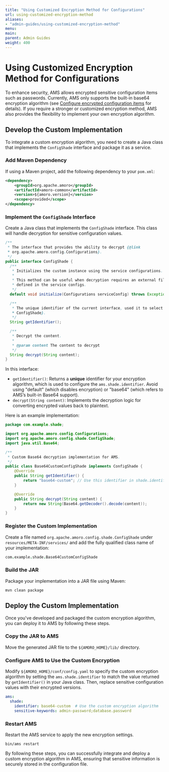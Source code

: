 ```yaml
---
title: "Using Customized Encryption Method for Configurations"
url: using-customized-encryption-method
aliases:
- "admin-guides/using-customized-encryption-method"
menu:
main:
parent: Admin Guides
weight: 400
---
```

<!--
 - Licensed to the Apache Software Foundation (ASF) under one or more
 - contributor license agreements.  See the NOTICE file distributed with
 - this work for additional information regarding copyright ownership.
 - The ASF licenses this file to You under the Apache License, Version 2.0
 - (the "License"); you may not use this file except in compliance with
 - the License.  You may obtain a copy of the License at
 -
 -   http://www.apache.org/licenses/LICENSE-2.0
 -
 - Unless required by applicable law or agreed to in writing, software
 - distributed under the License is distributed on an "AS IS" BASIS,
 - WITHOUT WARRANTIES OR CONDITIONS OF ANY KIND, either express or implied.
 - See the License for the specific language governing permissions and
 - limitations under the License.
 -->
# Using Customized Encryption Method for Configurations
To enhance security, AMS allows encrypted sensitive configuration items such as passwords. Currently, AMS only supports the built-in base64 encryption algorithm (see [Configure encrypted configuration items](../deployment/#configure-encrypted-sensitive-configuration-items) for details). If you require a stronger or customized encryption method, AMS also provides the flexibility to implement your own encryption algorithm.
## Develop the Custom Implementation
To integrate a custom encryption algorithm, you need to create a Java class that implements the `ConfigShade` interface and package it as a service.
### Add Maven Dependency
   If using a Maven project, add the following dependency to your `pom.xml`:
```xml
<dependency>
    <groupId>org.apache.amoro</groupId>
    <artifactId>amoro-common</artifactId>
    <version>${amoro.version}</version>
    <scope>provided</scope>
</dependency>
```

### Implement the `ConfigShade` Interface
Create a Java class that implements the `ConfigShade` interface. This class will handle decryption for sensitive configuration values.

```java
/**
 * The interface that provides the ability to decrypt {@link
 * org.apache.amoro.config.Configurations}.
 */
public interface ConfigShade {
  /**
   * Initializes the custom instance using the service configurations.
   *
   * This method can be useful when decryption requires an external file (e.g. a key file)
   * defined in the service configs.
   */
  default void initialize(Configurations serviceConfig) throws Exception {}

  /**
   * The unique identifier of the current interface, used it to select the correct {@link
   * ConfigShade}.
   */
  String getIdentifier();

  /**
   * Decrypt the content.
   *
   * @param content The content to decrypt
   */
  String decrypt(String content);
}
```
In this interface:

- `getIdentifier()`: Returns a **unique** identifier for your encryption algorithm, which is used to configure the `ams.shade.identifier`. Avoid using "default" (which disables encryption) or "base64" (which refers to AMS’s built-in Base64 support).
- `decrypt(String content)`: Implements the decryption logic for converting encrypted values back to plaintext.

Here is an example implementation:
```java
package com.example.shade;

import org.apache.amoro.config.Configurations;
import org.apache.amoro.config.shade.ConfigShade;
import java.util.Base64;

/**
 * Custom Base64 decryption implementation for AMS.
 */
public class Base64CustomConfigShade implements ConfigShade {
    @Override
    public String getIdentifier() {
        return "base64-custom"; // Use this identifier in shade.identifier
    }

    @Override
    public String decrypt(String content) {
        return new String(Base64.getDecoder().decode(content));
    }
}
```

### Register the Custom Implementation
Create a file named `org.apache.amoro.config.shade.ConfigShade` under `resources/META-INF/services/` and add the fully qualified class name of your implementation:
```j
com.example.shade.Base64CustomConfigShade
```
### Build the JAR
Package your implementation into a JAR file using Maven:
```shell
mvn clean package
```

## Deploy the Custom Implementation
Once you've developed and packaged the custom encryption algorithm, you can deploy it to AMS by following these steps.

### Copy the JAR to AMS
Move the generated JAR file to the `${AMORO_HOME}/lib/` directory.

### Configure AMS to Use the Custom Encryption
Modify `${AMORO_HOME}/conf/config.yaml` to specify the custom encryption algorithm by setting the `ams.shade.identifier` to match the value returned by `getIdentifier()` in your Java class.
Then, replace sensitive configuration values with their encrypted versions.
```yaml
ams:
  shade:
    identifier: base64-custom  # Use the custom encryption algorithm
    sensitive-keywords: admin-password;database.password
```

### Restart AMS
Restart the AMS service to apply the new encryption settings.
```shell
bin/ams restart
```

By following these steps, you can successfully integrate and deploy a custom encryption algorithm in AMS, ensuring that sensitive information is securely stored in the configuration file.